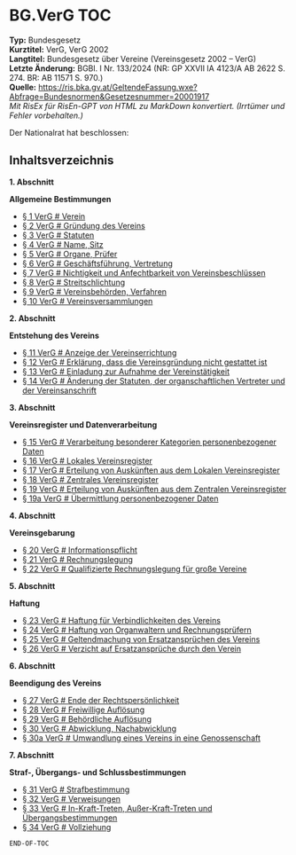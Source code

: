 # BG.VerG TOC
**Typ:** Bundesgesetz  
**Kurztitel:** VerG, VerG 2002  
**Langtitel:** Bundesgesetz über Vereine (Vereinsgesetz 2002 – VerG)  
**Letzte Änderung:** BGBl. I Nr. 133/2024 (NR: GP XXVII IA 4123/A AB 2622 S. 274. BR: AB 11571 S. 970.)  
**Quelle:** https://ris.bka.gv.at/GeltendeFassung.wxe?Abfrage=Bundesnormen&Gesetzesnummer=20001917  
*Mit RisEx für RisEn-GPT von HTML zu MarkDown konvertiert. (Irrtümer und Fehler vorbehalten.)*

Der Nationalrat hat beschlossen:

## Inhaltsverzeichnis

**1. Abschnitt**  

**Allgemeine Bestimmungen**  
* [§ 1 VerG # Verein](BG.VerG.001.md#-1-verg--verein)
* [§ 2 VerG # Gründung des Vereins](BG.VerG.001.md#-2-verg--gründung-des-vereins)
* [§ 3 VerG # Statuten](BG.VerG.001.md#-3-verg--statuten)
* [§ 4 VerG # Name, Sitz](BG.VerG.001.md#-4-verg--name-sitz)
* [§ 5 VerG # Organe, Prüfer](BG.VerG.001.md#-5-verg--organe-prüfer)
* [§ 6 VerG # Geschäftsführung, Vertretung](BG.VerG.001.md#-6-verg--geschäftsführung-vertretung)
* [§ 7 VerG # Nichtigkeit und Anfechtbarkeit von Vereinsbeschlüssen](BG.VerG.001.md#-7-verg--nichtigkeit-und-anfechtbarkeit-von-vereinsbeschlüssen)
* [§ 8 VerG # Streitschlichtung](BG.VerG.001.md#-8-verg--streitschlichtung)
* [§ 9 VerG # Vereinsbehörden, Verfahren](BG.VerG.001.md#-9-verg--vereinsbehörden-verfahren)
* [§ 10 VerG # Vereinsversammlungen](BG.VerG.001.md#-10-verg--vereinsversammlungen)

**2. Abschnitt**  

**Entstehung des Vereins**  
* [§ 11 VerG # Anzeige der Vereinserrichtung](BG.VerG.001.md#-11-verg--anzeige-der-vereinserrichtung)
* [§ 12 VerG # Erklärung, dass die Vereinsgründung nicht gestattet ist](BG.VerG.001.md#-12-verg--erklärung-dass-die-vereinsgründung-nicht-gestattet-ist)
* [§ 13 VerG # Einladung zur Aufnahme der Vereinstätigkeit](BG.VerG.001.md#-13-verg--einladung-zur-aufnahme-der-vereinstätigkeit)
* [§ 14 VerG # Änderung der Statuten, der organschaftlichen Vertreter und der Vereinsanschrift](BG.VerG.001.md#-14-verg--änderung-der-statuten-der-organschaftlichen-vertreter-und-der-vereinsanschrift)

**3. Abschnitt**  

**Vereinsregister und Datenverarbeitung**  
* [§ 15 VerG # Verarbeitung besonderer Kategorien personenbezogener Daten](BG.VerG.001.md#-15-verg--verarbeitung-besonderer-kategorien-personenbezogener-daten)
* [§ 16 VerG # Lokales Vereinsregister](BG.VerG.001.md#-16-verg--lokales-vereinsregister)
* [§ 17 VerG # Erteilung von Auskünften aus dem Lokalen Vereinsregister](BG.VerG.001.md#-17-verg--erteilung-von-auskünften-aus-dem-lokalen-vereinsregister)
* [§ 18 VerG # Zentrales Vereinsregister](BG.VerG.001.md#-18-verg--zentrales-vereinsregister)
* [§ 19 VerG # Erteilung von Auskünften aus dem Zentralen Vereinsregister](BG.VerG.001.md#-19-verg--erteilung-von-auskünften-aus-dem-zentralen-vereinsregister)
* [§ 19a VerG # Übermittlung personenbezogener Daten](BG.VerG.001.md#-19a-verg--übermittlung-personenbezogener-daten)

**4. Abschnitt**  

**Vereinsgebarung**  
* [§ 20 VerG # Informationspflicht](BG.VerG.001.md#-20-verg--informationspflicht)
* [§ 21 VerG # Rechnungslegung](BG.VerG.001.md#-21-verg--rechnungslegung)
* [§ 22 VerG # Qualifizierte Rechnungslegung für große Vereine](BG.VerG.001.md#-22-verg--qualifizierte-rechnungslegung-für-große-vereine)

**5. Abschnitt**  

**Haftung**  
* [§ 23 VerG # Haftung für Verbindlichkeiten des Vereins](BG.VerG.001.md#-23-verg--haftung-für-verbindlichkeiten-des-vereins)
* [§ 24 VerG # Haftung von Organwaltern und Rechnungsprüfern](BG.VerG.001.md#-24-verg--haftung-von-organwaltern-und-rechnungsprüfern)
* [§ 25 VerG # Geltendmachung von Ersatzansprüchen des Vereins](BG.VerG.001.md#-25-verg--geltendmachung-von-ersatzansprüchen-des-vereins)
* [§ 26 VerG # Verzicht auf Ersatzansprüche durch den Verein](BG.VerG.001.md#-26-verg--verzicht-auf-ersatzansprüche-durch-den-verein)

**6. Abschnitt**  

**Beendigung des Vereins**  
* [§ 27 VerG # Ende der Rechtspersönlichkeit](BG.VerG.001.md#-27-verg--ende-der-rechtspersönlichkeit)
* [§ 28 VerG # Freiwillige Auflösung](BG.VerG.001.md#-28-verg--freiwillige-auflösung)
* [§ 29 VerG # Behördliche Auflösung](BG.VerG.001.md#-29-verg--behördliche-auflösung)
* [§ 30 VerG # Abwicklung, Nachabwicklung](BG.VerG.001.md#-30-verg--abwicklung-nachabwicklung)
* [§ 30a VerG # Umwandlung eines Vereins in eine Genossenschaft](BG.VerG.001.md#-30a-verg--umwandlung-eines-vereins-in-eine-genossenschaft)

**7. Abschnitt**  

**Straf-, Übergangs- und Schlussbestimmungen**  
* [§ 31 VerG # Strafbestimmung](BG.VerG.001.md#-31-verg--strafbestimmung)
* [§ 32 VerG # Verweisungen](BG.VerG.001.md#-32-verg--verweisungen)
* [§ 33 VerG # In-Kraft-Treten, Außer-Kraft-Treten und Übergangsbestimmungen](BG.VerG.001.md#-33-verg--in-kraft-treten-außer-kraft-treten-und-übergangsbestimmungen)
* [§ 34 VerG # Vollziehung](BG.VerG.001.md#-34-verg--vollziehung)

`END-OF-TOC`
